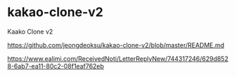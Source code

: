# kakao-clone-v2
 Kaako Clone v2

https://github.com/jeongdeoksu/kakao-clone-v2/blob/master/README.md

https://www.ealimi.com/ReceivedNoti/LetterReplyNew/744317246/629d8528-6ab7-ea11-80c2-08f1eaf762eb
